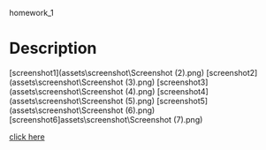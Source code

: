 homework_1

# Description



[screenshot1](assets\screenshot\Screenshot (2).png)
[screenshot2](assets\screenshot\Screenshot (3).png)
[screenshot3](assets\screenshot\Screenshot (4).png)
[screenshot4](assets\screenshot\Screenshot (5).png)
[screenshot5](assets\screenshot\Screenshot (6).png)
[screenshot6]assets\screenshot\Screenshot (7).png)


[click here](file:///C:/Users/cute/coding_bootcamp/homeworks/homework_1/index.html)